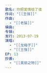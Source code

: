 ```yaml
---
歌名: 你把爱情给了谁
作词: "[[王强]]"
作曲:
  - "[[老猫]]"
编曲: 
专辑: 
发行: 2013-07-19
演唱:
  - "[[龙梅子]]"
  - "[[王强]]"
EP: 13
抄袭:
  - "[[美丽之物]]"
---
```

